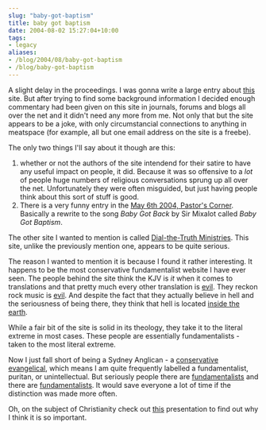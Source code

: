 ```yaml
---
slug: "baby-got-baptism"
title: baby got baptism
date: 2004-08-02 15:27:04+10:00
tags:
- legacy
aliases:
- /blog/2004/08/baby-got-baptism
- /blog/baby-got-baptism
---
```


A slight delay in the proceedings. I was gonna write a large entry about <a href="http://objective.jesussave.us">this</a> site. But after trying to find some background information I decided enough commentary had been given on this site in journals, forums and blogs all over the net and it didn't need any more from me. Not only that but the site appears to be a joke, with only circumstancial connections to anything in meatspace (for example, all but one email address on the site is a freebe).

The only two things I'll say about it though are this:

 1. whether or not the authors of the site intendend for their satire to have any useful impact on people, it did. Because it was so offensive to a <em>lot</em> of people huge numbers of religious conversations sprung up all over the net. Unfortunately they were often misguided, but just having people think about this sort of stuff is good.
 2. There is a very funny entry in the <a href="http://objective.jesussave.us/pastorscorner.html">May 6th 2004, Pastor's Corner</a>. Basically a rewrite to the song <em>Baby Got Back</em> by Sir Mixalot called <em>Baby Got Baptism</em>.

The other site I wanted to mention is called <a href="http://www.av1611.org/">Dial-the-Truth Ministries</a>. This site, unlike the previously mention one, appears to be quite serious.

The reason I wanted to mention it is because I found it rather interesting. It happens to be the most conservative fundamentalist website I have ever seen. The people behind the site think the KJV is <em>it</em> when it comes to translations and that pretty much every other translation is <a href="http://www.av1611.org/kjv/counterfeit.html">evil</a>. They reckon rock music is <a href="http://www.av1611.org/cqguide.html">evil</a>. And despite the fact that they actually believe in hell and the seriousness of being there, they think that hell is located <a href="http://www.av1611.org/hell.html">inside the earth</a>.

While a fair bit of the site is solid in its theology, they take it to the literal extreme in most cases. These people are essentially fundamentalists - taken to the most literal extreme.

Now I just fall short of being a Sydney Anglican - a <a href="http://www.afes.org.au/doctrinal.htm">conservative evangelical</a>, which means I am quite frequently labelled a fundamentalist, puritan, or unintellectual. But seriously people there are <a href="http://www.anglicanmedia.com.au/">fundamentalists</a> and there are <a href="http://www.av1611.org/">fundamentalists</a>. It would save everyone a lot of time if the distinction was made more often.


Oh, on the subject of Christianity check out <a href="http://www.matthiasmedia.com.au/2wtl/index.html">this</a> presentation to find out why I think it is so important.
